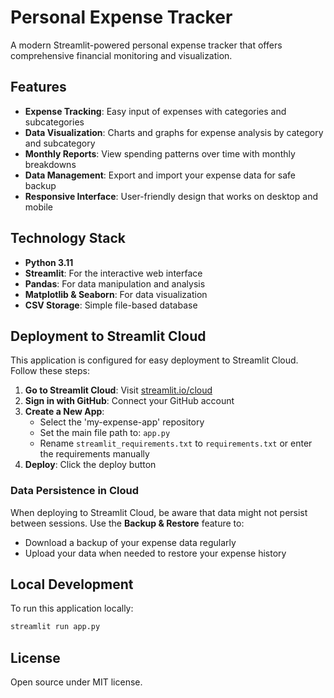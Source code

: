 # Personal Expense Tracker

A modern Streamlit-powered personal expense tracker that offers comprehensive financial monitoring and visualization.

## Features

- **Expense Tracking**: Easy input of expenses with categories and subcategories
- **Data Visualization**: Charts and graphs for expense analysis by category and subcategory
- **Monthly Reports**: View spending patterns over time with monthly breakdowns
- **Data Management**: Export and import your expense data for safe backup
- **Responsive Interface**: User-friendly design that works on desktop and mobile

## Technology Stack

- **Python 3.11**
- **Streamlit**: For the interactive web interface
- **Pandas**: For data manipulation and analysis
- **Matplotlib & Seaborn**: For data visualization
- **CSV Storage**: Simple file-based database

## Deployment to Streamlit Cloud

This application is configured for easy deployment to Streamlit Cloud. Follow these steps:

1. **Go to Streamlit Cloud**: Visit [streamlit.io/cloud](https://streamlit.io/cloud)
2. **Sign in with GitHub**: Connect your GitHub account
3. **Create a New App**:
   - Select the 'my-expense-app' repository
   - Set the main file path to: `app.py`
   - Rename `streamlit_requirements.txt` to `requirements.txt` or enter the requirements manually
4. **Deploy**: Click the deploy button

### Data Persistence in Cloud

When deploying to Streamlit Cloud, be aware that data might not persist between sessions. Use the **Backup & Restore** feature to:
- Download a backup of your expense data regularly
- Upload your data when needed to restore your expense history

## Local Development

To run this application locally:

```bash
streamlit run app.py
```

## License

Open source under MIT license.
